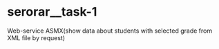 # serorar__task-1

Web-service ASMX(show data about students with selected grade from XML file by request)

